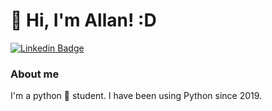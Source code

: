 # :snake: Hi, I'm Allan! :D


[![Linkedin Badge](https://img.shields.io/badge/-LinkedIn-blue?style=flat-square&logo=Linkedin&logoColor=white&link=https://www.linkedin.com/in/allan-santos0603/)](https://www.linkedin.com/in/allan-santos0603/)


### About me
I'm a python :snake: student. I have been using Python since 2019.


